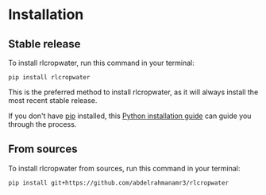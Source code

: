 # Installation

## Stable release

To install rlcropwater, run this command in your terminal:

```
pip install rlcropwater
```

This is the preferred method to install rlcropwater, as it will always install the most recent stable release.

If you don't have [pip](https://pip.pypa.io) installed, this [Python installation guide](http://docs.python-guide.org/en/latest/starting/installation/) can guide you through the process.

## From sources

To install rlcropwater from sources, run this command in your terminal:

```
pip install git+https://github.com/abdelrahmanamr3/rlcropwater
```
